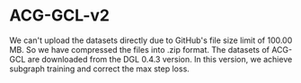 # ACG-GCL-v2
We can't upload the datasets directly due to GitHub's file size limit of 100.00 MB. So we have compressed the files into .zip format. The datasets of ACG-GCL are downloaded from the DGL 0.4.3 version. In this version, we achieve subgraph training and correct the max step loss.
